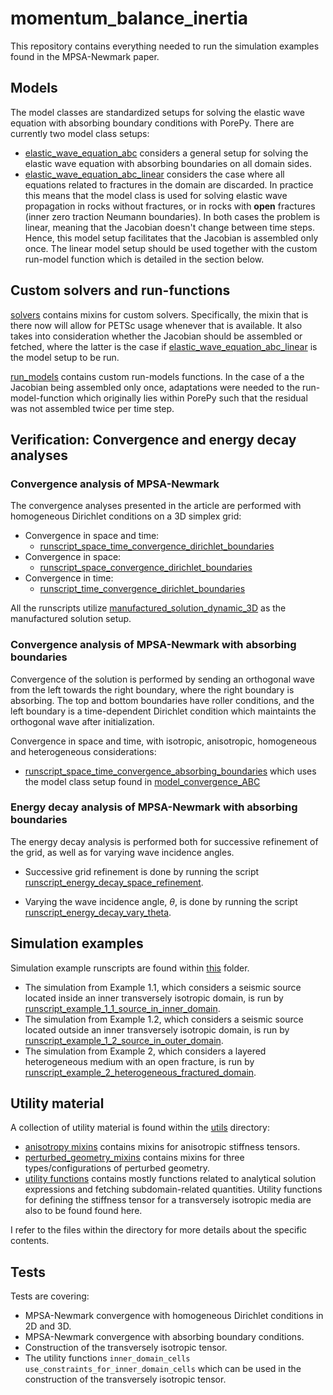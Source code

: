 # momentum_balance_inertia
This repository contains everything needed to run the simulation examples found in the
MPSA-Newmark paper.

## Models
The model classes are standardized setups for solving the elastic wave equation with absorbing boundary conditions with PorePy. There are currently two model class setups:
* [elastic_wave_equation_abc](./models/elastic_wave_equation_abc.py) considers a general
  setup for solving the elastic wave equation with absorbing boundaries on all domain
  sides.
* [elastic_wave_equation_abc_linear](./models/elastic_wave_equation_abc_linear.py)
  considers the case where all equations related to fractures in the domain are
  discarded. In practice this means that the model class is used for solving elastic
  wave propagation in rocks without fractures, or in rocks with **open** fractures
  (inner zero traction Neumann boundaries). In both cases the problem is linear, meaning
  that the Jacobian doesn't change between time steps. Hence, this model setup
  facilitates that the Jacobian is assembled only once. The linear model setup should be
  used together with the custom run-model function which is detailed in the section
  below.

## Custom solvers and run-functions
[solvers](./solvers) contains mixins for custom solvers. Specifically, the mixin that is
there now will allow for PETSc usage whenever that is available. It also takes into
consideration whether the Jacobian should be assembled or fetched, where the latter is
the case if
[elastic_wave_equation_abc_linear](./models/elastic_wave_equation_abc_linear.py) is the
model setup to be run.

[run_models](./run_models) contains custom run-models functions. In the case of a the
Jacobian being assembled only once, adaptations were needed to the run-model-function
which originally lies within PorePy such that the residual was not assembled twice per
time step.

## Verification: Convergence and energy decay analyses
### Convergence analysis of MPSA-Newmark
The convergence analyses presented in the article are performed with 
homogeneous Dirichlet conditions on a 3D simplex grid:
* Convergence in space and time:
  * [runscript_space_time_convergence_dirichlet_boundaries](./convergence_and_stability_analysis/runscript_space_time_convergence_dirichlet_boundaries.py)
* Convergence in space:
  * [runscript_space_convergence_dirichlet_boundaries](./convergence_and_stability_analysis/runscript_space_convergence_dirichlet_boundaries.py) 
* Convergence in time:
  * [runscript_time_convergence_dirichlet_boundaries](./convergence_and_stability_analysis/runscript_time_convergence_dirichlet_boundaries.py) 

All the runscripts utilize
[manufactured_solution_dynamic_3D](./convergence_and_stability_analysis/analysis_models/manufactured_solution_dynamic_3D.py)
as the manufactured solution setup.

### Convergence analysis of MPSA-Newmark with absorbing boundaries
Convergence of the solution is performed by sending an orthogonal wave from the left
towards the right boundary, where the right boundary is absorbing. The top and bottom
boundaries have roller conditions, and the left boundary is a time-dependent Dirichlet
condition which maintaints the orthogonal wave after initialization.

Convergence in space and time, with isotropic, anisotropic, homogeneous and
heterogeneous considerations:
  * [runscript_space_time_convergence_absorbing_boundaries](./convergence_and_stability_analysis/runscript_space_time_convergence_absorbing_boundaries.py)
    which uses the model class setup found in
    [model_convergence_ABC](./convergence_and_stability_analysis/analysis_models/model_convergence_ABC.py)


### Energy decay analysis of MPSA-Newmark with absorbing boundaries
The energy decay analysis is performed both for successive refinement 
of the grid, as well as for varying wave incidence angles. 

* Successive grid refinement is done by running the script
[runscript_energy_decay_space_refinement](./convergence_and_stability_analysis/runscript_energy_decay_space_refinement.py).

* Varying the wave incidence angle, $\theta$, is done by running the script
  [runscript_energy_decay_vary_theta](./convergence_and_stability_analysis/runscript_energy_decay_vary_theta.py).
  

## Simulation examples
Simulation example runscripts are found within [this](./example_runscripts/) folder.
* The simulation from Example 1.1, which considers a seismic source located inside an
  inner transversely isotropic domain, is run by
  [runscript_example_1_1_source_in_inner_domain](./example_runscripts/runscript_example_1_1_source_in_inner_domain.py).
* The simulation from Example 1.2, which considers a seismic source located outside an
  inner transversely isotropic domain, is run by
  [runscript_example_1_2_source_in_outer_domain](./example_runscripts/runscript_example_1_2_source_in_outer_domain.py).
* The simulation from Example 2, which considers a layered heterogeneous medium with an
  open fracture, is run by
  [runscript_example_2_heterogeneous_fractured_domain](./example_runscripts/runscript_example_2_heterogeneous_fractured_domain.py).

## Utility material
A collection of utility material is found within the [utils](./utils/) directory:
* [anisotropy mixins](./utils/anisotropy_mixins.py) contains mixins for anisotropic
stiffness tensors.
* [perturbed_geometry_mixins](./utils/perturbed_geometry_mixins.py) contains mixins for
three types/configurations of perturbed geometry.
* [utility functions](./utils/utility_functions.py) contains mostly functions related to
analytical solution expressions and fetching subdomain-related quantities. Utility
functions for defining the stiffness tensor for a transversely isotropic media are also
to be found found here.

I refer to the files within the directory for more details about the specific contents.

## Tests
Tests are covering:
* MPSA-Newmark convergence with homogeneous Dirichlet conditions in 2D and 3D.
* MPSA-Newmark convergence with absorbing boundary conditions.
* Construction of the transversely isotropic tensor.
* The utility functions ``inner_domain_cells``
  ``use_constraints_for_inner_domain_cells`` which can be used in the construction of
  the transversely isotropic tensor.
